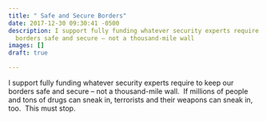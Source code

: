 ```yaml
---
title: " Safe and Secure Borders"
date: 2017-12-30 09:30:41 -0500
description: I support fully funding whatever security experts require to keep our
  borders safe and secure – not a thousand-mile wall
images: []
draft: true

---
```

I support fully funding whatever security experts require to keep our borders safe and secure – not a thousand-mile wall.  If millions of people and tons of drugs can sneak in, terrorists and their weapons can sneak in, too.  This must stop.